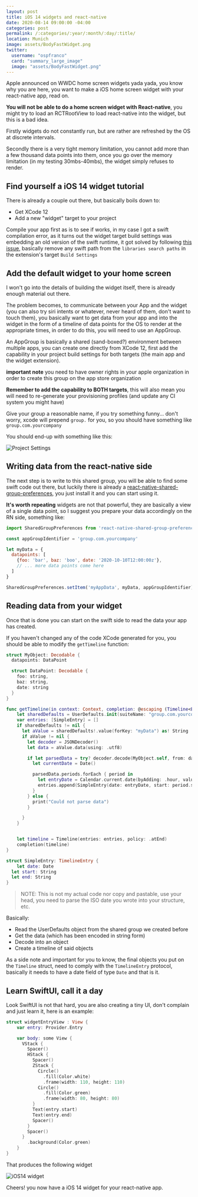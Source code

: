 ```yaml
---
layout: post
title: iOS 14 widgets and react-native
date: 2020-08-14 09:00:00 -04:00
categories: post
permalink: /:categories/:year/:month/:day/:title/
location: Munich
image: assets/BodyFastWidget.png
twitter:
  username: "ospfranco"
  card: "summary_large_image"
  image: "assets/BodyFastWidget.png"
---
```


Apple announced on WWDC home screen widgets yada yada, you know why you are here, you want to make a iOS home screen widget with your react-native app, read on.

**You will not be able to do a home screen widget with React-native**,  you might try to load an RCTRootView to load react-native into the widget, but this is a bad idea.

Firstly widgets do not constantly run, but are rather are refreshed by the OS at discrete intervals.

Secondly there is a very tight memory limitation, you cannot add more than a few thousand data points into them, once you go over the memory limitation (in my testing 30mbs-40mbs), the widget simply refuses to render.

## Find yourself a iOS 14 widget tutorial

There is already a couple out there, but basically boils down to:
- Get XCode 12
- Add a new "widget" target to your project

Compile your app first as is to see if works, in my case I got a swift compilation error, as it turns out the widget target build settings was embedding an old version of the swift runtime, it got solved by following [this issue](https://github.com/facebook/react-native/issues/29246), basically remove any swift path from the `libraries search paths` in the extension's target `Build Settings`

## Add the default widget to your home screen

I won't go into the details of building the widget itself, there is already enough material out there.

The problem becomes, to communicate between your App and the widget (you can also try siri intents or whatever, never heard of them, don't want to touch them), you basically want to get data from your app and into the widget in the form of a timeline of data points for the OS to render at the appropriate times, in order to do this, you will need to use an AppGroup.

An AppGroup is basically a shared (sand-boxed?) environment between multiple apps, you can create one directly from XCode 12, first add the capability in your project build settings for both targets (the main app and the widget extension). 

**important note** you need to have owner rights in your apple organization in order to create this group on the app store organization

**Remember to add the capability to BOTH targets**, this will also mean you will need to re-generate your provisioning profiles (and update any CI system you might have)

Give your group a reasonable name, if you try something funny... don't worry, xcode will prepend `group.` for you, so you should have something like `group.com.yourcompany`

You should end-up with something like this:

![Project Settings]({{site.url}}/assets/BodyFastWidget2.png "Project Settings")

## Writing data from the react-native side

The next step is to write to this shared group, you will be able to find some swift code out there, but luckily there is already a [react-native-shared-group-preferences](https://github.com/KjellConnelly/react-native-shared-group-preferences/tree/master/ios), you just install it and you can start using it.

**It's worth repeating** widgets are not that powerful, they are basically a view of a single data point, so I suggest you prepare your data accordingly on the RN side, something like:

```javascript
import SharedGroupPreferences from 'react-native-shared-group-preferences'

const appGroupIdentifier = 'group.com.yourcompany'

let myData = {
  datapoints: [
    {foo: 'bar', baz: 'boo', date: '2020-10-10T12:00:00z'},
    // ... more data points come here
  ]
}

SharedGroupPreferences.setItem('myAppData', myData, appGroupIdentifier)
```

## Reading data from your widget

Once that is done you can start on the swift side to read the data your app has created.

If you haven't changed any of the code XCode generated for you, you should be able to modify the `getTimeline` function:

```swift
struct MyObject: Decodable {
  datapoints: DataPoint

  struct DataPoint: Decodable {
    foo: string,
    baz: string,
    date: string
  }
}

func getTimeline(in context: Context, completion: @escaping (Timeline<Entry>) -> ()) {
    let sharedDefaults = UserDefaults.init(suiteName: "group.com.yourcompany")
    var entries: [SimpleEntry] = []
    if sharedDefaults != nil {
      let aValue = sharedDefaults!.value(forKey: "myData") as! String
      if aValue != nil {
        let decoder = JSONDecoder()
        let data = aValue.data(using: .utf8)

        if let parsedData = try? decoder.decode(MyObject.self, from: data!) {
          let currentDate = Date()

          parsedData.periods.forEach { period in
            let entryDate = Calendar.current.date(byAdding: .hour, value: 1, to: currentDate)!
            entries.append(SimpleEntry(date: entryDate, start: period.start, end: period.end))
          }
        } else {
          print("Could not parse data")
        }

      }
    }


    let timeline = Timeline(entries: entries, policy: .atEnd)
    completion(timeline)
}

struct SimpleEntry: TimelineEntry {
    let date: Date
  let start: String
  let end: String
}
```

> NOTE: This is not my actual code nor copy and pastable, use your head, you need to parse the ISO date you wrote into your structure, etc.

Basically:
- Read the UserDefaults object from the shared group we created before
- Get the data (which has been encoded in string form)
- Decode into an object
- Create a timeline of said objects

As a side note and important for you to know, the final objects you put on the `Timeline` struct, need to comply with the `TimelineEntry` protocol, basically it needs to have a date field of type `Date` and that is it.

## Learn SwiftUI, call it a day
Look SwiftUI is not that hard, you are also creating a tiny UI, don't complain and just learn it, here is an example:

```swift
struct widgetEntryView : View {
    var entry: Provider.Entry

    var body: some View {
      VStack {
        Spacer()
        HStack {
          Spacer()
          ZStack {
            Circle()
              .fill(Color.white)
              .frame(width: 110, height: 110)
            Circle()
              .fill(Color.green)
              .frame(width: 80, height: 80)
          }
          Text(entry.start)
          Text(entry.end)
          Spacer()
        }
        Spacer()
      }
        .background(Color.green)
    }
}
```

That produces the following widget

![iOS14 widget]({{site.url}}/assets/BodyFastWidget.png "iOS14 widget")

Cheers! you now have a iOS 14 widget for your react-native app.